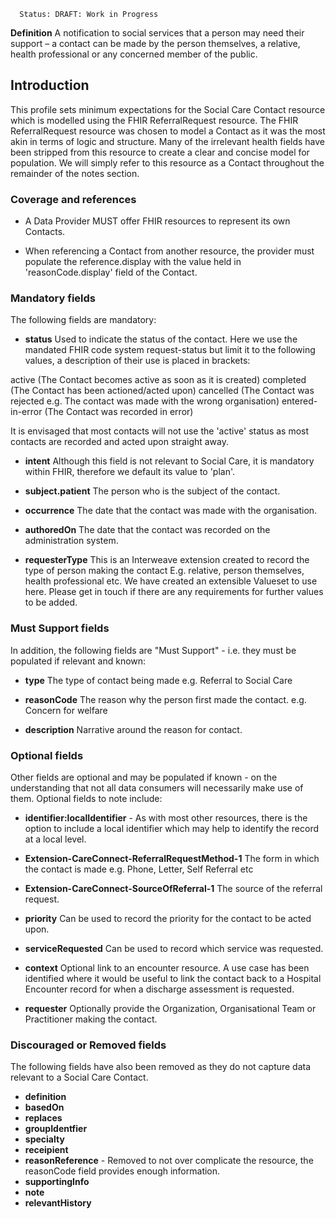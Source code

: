       Status: DRAFT: Work in Progress

**Definition** A notification to social services that a person may need their support – a contact can be made by the person themselves, a relative, health professional or any concerned member of the public.

## **Introduction**

This profile sets minimum expectations for the Social Care Contact resource which is modelled using the FHIR ReferralRequest resource. The FHIR ReferralRequest resource was chosen to model a Contact as it was the most akin in terms of logic and structure. Many of the irrelevant health fields have been stripped from this resource to create a clear and concise model for population. We will simply refer to this resource as a Contact throughout the remainder of the notes section. 

### **Coverage and references**

- A Data Provider MUST offer FHIR resources to represent its own Contacts. 

- When referencing a Contact from another resource, the provider must populate the reference.display with the value held in 'reasonCode.display' field of the Contact.


### **Mandatory fields**
The following fields are mandatory:

- **status** Used to indicate the status of the contact. Here we use the mandated FHIR code system request-status but limit it to the following values, a description of their use is placed in brackets:

active (The Contact becomes active as soon as it is created)
completed (The Contact has been actioned/acted upon)
cancelled (The Contact was rejected e.g. The contact was made with the wrong organisation)
entered-in-error (The Contact was recorded in error)

It is envisaged that most contacts will not use the 'active' status as most contacts are recorded and acted upon straight away. 

- **intent** Although this field is not relevant to Social Care, it is mandatory within FHIR, therefore we default its value to 'plan'.

- **subject.patient** The person who is the subject of the contact.

- **occurrence** The date that the contact was made with the organisation.

- **authoredOn** The date that the contact was recorded on the administration system.

- **requesterType** This is an Interweave extension created to record the type of person making the contact E.g. relative, person themselves, health professional etc. We have created an extensible Valueset to use here. Please get in touch if there are any requirements for further values to be added. 

### **Must Support fields**
In addition, the following fields are "Must Support" - i.e. they must be populated if relevant and known:

- **type** The type of contact being made e.g. Referral to Social Care

- **reasonCode** The reason why the person first made the contact. e.g. Concern for welfare

- **description** Narrative around the reason for contact.

### **Optional fields**
Other fields are optional and may be populated if known - on the understanding that not all data consumers will necessarily make use of them. Optional fields to note include:

- **identifier:localIdentifier** - As with most other resources, there is the option to include a local identifier which may help to identify the record at a local level.

- **Extension-CareConnect-ReferralRequestMethod-1** The form in which the contact is made e.g. Phone, Letter, Self Referral etc

- **Extension-CareConnect-SourceOfReferral-1** The source of the referral request.

- **priority** Can be used to record the priority for the contact to be acted upon.

- **serviceRequested** Can be used to record which service was requested.

- **context** Optional link to an encounter resource. A use case has been identified where it would be useful to link the contact back to a Hospital Encounter record for when a discharge assessment is requested.

- **requester** Optionally provide the Organization, Organisational Team or Practitioner making the contact.
 
### **Discouraged or Removed fields**
The following fields have also been removed as they do not capture data relevant to a Social Care Contact.    

- **definition**
- **basedOn**
- **replaces**
- **groupIdentfier**
- **specialty**
- **receipient**
- **reasonReference** - Removed to not over complicate the resource, the reasonCode field provides enough information.
- **supportingInfo**
- **note**
- **relevantHistory**